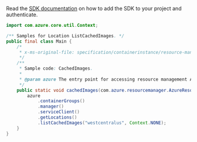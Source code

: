 Read the [SDK documentation](https://github.com/Azure/azure-sdk-for-java/blob/azure-resourcemanager_2.14.0/sdk/resourcemanager/azure-resourcemanager/README.md) on how to add the SDK to your project and authenticate.

```java
import com.azure.core.util.Context;

/** Samples for Location ListCachedImages. */
public final class Main {
    /*
     * x-ms-original-file: specification/containerinstance/resource-manager/Microsoft.ContainerInstance/stable/2021-09-01/examples/CachedImagesList.json
     */
    /**
     * Sample code: CachedImages.
     *
     * @param azure The entry point for accessing resource management APIs in Azure.
     */
    public static void cachedImages(com.azure.resourcemanager.AzureResourceManager azure) {
        azure
            .containerGroups()
            .manager()
            .serviceClient()
            .getLocations()
            .listCachedImages("westcentralus", Context.NONE);
    }
}
```
